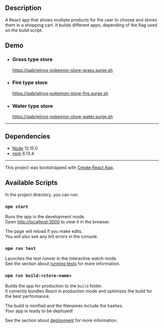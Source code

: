 ## Description
A React app that shows multiple products for the user to choose and stores them in a shopping cart. It builds different apps, depending of the flag used on the build script.

## Demo
- ### Grass type store
  https://gabrielnvg-pokemon-store-grass.surge.sh
  
- ### Fire type store
  https://gabrielnvg-pokemon-store-fire.surge.sh

- ### Water type store
  https://gabrielnvg-pokemon-store-water.surge.sh

---

## Dependencies
- [Node](https://nodejs.org/en/) 12.15.0
- [npm](https://www.npmjs.com/get-npm) 6.13.4

---

This project was bootstrapped with [Create React App](https://github.com/facebook/create-react-app).

## Available Scripts

In the project directory, you can run:

### `npm start`

Runs the app in the development mode.\
Open [http://localhost:3000](http://localhost:3000) to view it in the browser.

The page will reload if you make edits.\
You will also see any lint errors in the console.

### `npm run test`

Launches the test runner in the interactive watch mode.\
See the section about [running tests](https://facebook.github.io/create-react-app/docs/running-tests) for more information.

### `npm run build:<store-name>`

Builds the app for production to the `build` folder.\
It correctly bundles React in production mode and optimizes the build for the best performance.

The build is minified and the filenames include the hashes.\
Your app is ready to be deployed!

See the section about [deployment](https://facebook.github.io/create-react-app/docs/deployment) for more information.

